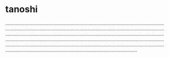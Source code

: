# tanoshi

...................................................................................................................................................................................................................................................................................................................................................................................................................................................................................................................................................................................................................................................................................................................................................